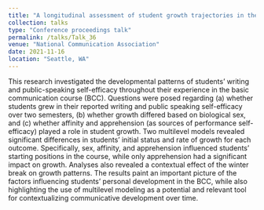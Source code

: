 ```yaml
---
title: "A longitudinal assessment of student growth trajectories in the introductory communication course: Effects of student characteristics and affective reactions"
collection: talks
type: "Conference proceedings talk"
permalink: /talks/Talk_36
venue: "National Communication Association"
date: 2021-11-16
location: "Seattle, WA"
---
```


This research investigated the developmental patterns of students’ writing and public-speaking self-efficacy throughout their experience in the basic communication course (BCC). Questions were posed regarding (a) whether students grew in their reported writing and public speaking self-efficacy over two semesters, (b) whether growth differed based on biological sex, and (c) whether affinity and apprehension (as sources of performance self-efficacy) played a role in student growth. Two multilevel models revealed significant differences in students’ initial status and rate of growth for each outcome. Specifically, sex, affinity, and apprehension influenced students’ starting positions in the course, while only apprehension had a significant impact on growth. Analyses also revealed a contextual effect of the winter break on growth patterns. The results paint an important picture of the factors influencing students’ personal development in the BCC, while also highlighting the use of multilevel modeling as a potential and relevant tool for contextualizing communicative development over time.